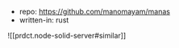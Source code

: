 
- repo: https://github.com/manomayam/manas
- written-in: rust

![[prdct.node-solid-server#similar]]